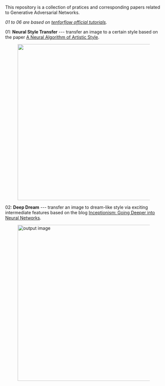 This repository is a collection of pratices and corresponding papers related to Generative Adversarial Networks. 

*01 to 06 are based on [tenforflow official tutorials](https://www.tensorflow.org/tutorials/generative/style_transfer).*

01: **Neural Style Transfer** --- transfer an image to a certain style based on the paper [A Neural Algorithm of Artistic Style](https://arxiv.org/abs/1508.06576).

<figure>
<img src="https://tensorflow.org/tutorials/generative/images/stylized-image.png" style="width: 500px;"/>
</figure>

02: **Deep Dream** --- transfer an image to dream-like style via exciting intermediate features based on the blog [Inceptionism: Going Deeper into Neural Networks](https://ai.googleblog.com/2015/06/inceptionism-going-deeper-into-neural.html).

<figure>
<img src="https://www.tensorflow.org/tutorials/generative/images/dogception.png" alt="output image" width="500px"/>
</figure>